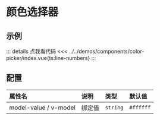 # 颜色选择器

## 示例

<script setup>
import Demo from '@/components/color-picker/index.vue'
</script>

<Demo></Demo>

::: details 点我看代码
<<< ../../demos/components/color-picker/index.vue{ts:line-numbers}
:::

## 配置

|          属性名          |        说明         |      类型      |    默认值     |
| :----------------------- | :------------------ | :-------------| :----------- |
| model-value / v-model    | 绑定值              | `string`      |   `#ffffff`   |
